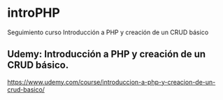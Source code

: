 # introPHP
Seguimiento curso Introducción a PHP y creación de un CRUD básico

## Udemy: Introducción a PHP y creación de un CRUD básico.

https://www.udemy.com/course/introduccion-a-php-y-creacion-de-un-crud-basico/
